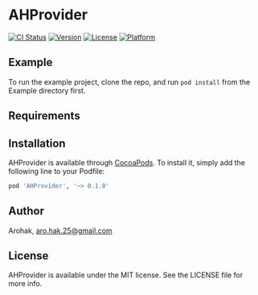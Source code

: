 # AHProvider

[![CI Status](http://img.shields.io/travis/Arohak/AHProvider.svg?style=flat)](https://travis-ci.org/Arohak/AHProvider)
[![Version](https://img.shields.io/cocoapods/v/AHProvider.svg?style=flat)](http://cocoapods.org/pods/AHProvider)
[![License](https://img.shields.io/cocoapods/l/AHProvider.svg?style=flat)](http://cocoapods.org/pods/AHProvider)
[![Platform](https://img.shields.io/cocoapods/p/AHProvider.svg?style=flat)](http://cocoapods.org/pods/AHProvider)

## Example

To run the example project, clone the repo, and run `pod install` from the Example directory first.

## Requirements

## Installation

AHProvider is available through [CocoaPods](http://cocoapods.org). To install
it, simply add the following line to your Podfile:

```ruby
pod 'AHProvider', '~> 0.1.0'
```

## Author

Arohak, aro.hak.25@gmail.com

## License

AHProvider is available under the MIT license. See the LICENSE file for more info.
